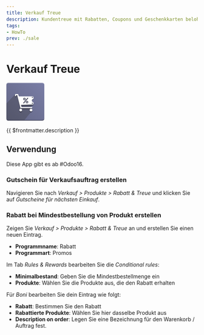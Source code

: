 ```yaml
---
title: Verkauf Treue
description: Kundentreue mit Rabatten, Coupons und Geschenkkarten belohnen.
tags:
- HowTo
prev: ./sale
---
```

# Verkauf Treue
![](attachments/odoo_icon_website_loyalty.png)

{{ $frontmatter.description }}

## Verwendung

Diese App gibt es ab #Odoo16.

### Gutschein für Verkaufsauftrag erstellen

Navigieren Sie nach *Verkauf > Produkte > Rabatt & Treue* und klicken Sie auf *Gutscheine für nächsten Einkauf*.

### Rabatt bei Mindestbestellung von Produkt erstellen

Zeigen Sie *Verkauf > Produkte > Rabatt & Treue* an und erstellen Sie einen neuen Eintrag.

* **Programmname**: Rabatt
* **Programmart**: Promos

Im Tab *Rules & Rewards* bearbeiten Sie die *Conditional rules*:

* **Minimalbestand**: Geben Sie die Mindestbestellmenge ein
* **Produkte**: Wählen Sie die Produkte aus, die den Rabatt erhalten

Für *Boni* bearbeiten Sie dein Eintrag wie folgt:

* **Rabatt**: Bestimmen Sie den Rabatt
* **Rabattierte Produkte**: Wählen Sie hier dasselbe Produkt aus
* **Description on order**: Legen Sie eine Bezeichnung für den Warenkorb / Auftrag fest.